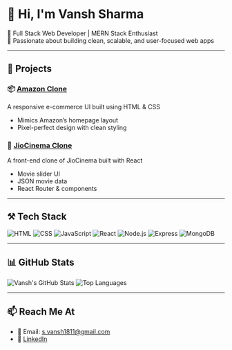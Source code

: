 # 👋 Hi, I'm Vansh Sharma

🚀 Full Stack Web Developer | MERN Stack Enthusiast  
🎯 Passionate about building clean, scalable, and user-focused web apps

---

## 💼 Projects

### 📦 [Amazon Clone](https://github.com/Vansh1811/amazon_clone)
A responsive e-commerce UI built using HTML & CSS  
- Mimics Amazon’s homepage layout
- Pixel-perfect design with clean styling

### 🎥 [JioCinema Clone](https://github.com/Vansh1811/jiocinema-clone)
A front-end clone of JioCinema built with React  
- Movie slider UI  
- JSON movie data  
- React Router & components  

---

## ⚒️ Tech Stack
![HTML](https://img.shields.io/badge/-HTML5-E34F26?style=flat-square&logo=html5&logoColor=white)
![CSS](https://img.shields.io/badge/-CSS3-1572B6?style=flat-square&logo=css3)
![JavaScript](https://img.shields.io/badge/-JavaScript-black?style=flat-square&logo=javascript)
![React](https://img.shields.io/badge/-React-blue?style=flat-square&logo=react)
![Node.js](https://img.shields.io/badge/-Node.js-green?style=flat-square&logo=node.js)
![Express](https://img.shields.io/badge/-Express-black?style=flat-square&logo=express)
![MongoDB](https://img.shields.io/badge/-MongoDB-4EA94B?style=flat-square&logo=mongodb)

---

## 📊 GitHub Stats

![Vansh's GitHub Stats](https://github-readme-stats.vercel.app/api?username=Vansh1811&show_icons=true&theme=radical)
![Top Languages](https://github-readme-stats.vercel.app/api/top-langs/?username=Vansh1811&layout=compact&theme=radical)

---

## 📫 Reach Me At
- 📧 Email: s.vansh1811@gmail.com  
- 💼 [LinkedIn](https://linkedin.com/in/vansh-sharma-1811v)


